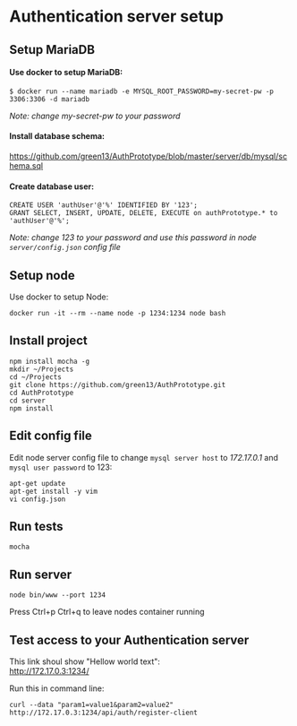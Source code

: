 # Authentication server setup

## Setup MariaDB

#### Use docker to setup MariaDB:
```
$ docker run --name mariadb -e MYSQL_ROOT_PASSWORD=my-secret-pw -p 3306:3306 -d mariadb
```
*Note: change my-secret-pw to your password*
  
#### Install database schema:
  
https://github.com/green13/AuthPrototype/blob/master/server/db/mysql/schema.sql


#### Create database user:
```
CREATE USER 'authUser'@'%' IDENTIFIED BY '123';
GRANT SELECT, INSERT, UPDATE, DELETE, EXECUTE on authPrototype.* to 'authUser'@'%';
```
*Note: change 123 to your password and use this password in node ```server/config.json``` config file*

## Setup node

Use docker to setup Node:
```
docker run -it --rm --name node -p 1234:1234 node bash
```

## Install project
```
npm install mocha -g  
mkdir ~/Projects
cd ~/Projects
git clone https://github.com/green13/AuthPrototype.git
cd AuthPrototype
cd server
npm install  
```

## Edit config file

Edit node server config file to change ```mysql server host``` to *172.17.0.1* and ```mysql user password``` to 123:
```
apt-get update
apt-get install -y vim
vi config.json
```

## Run tests
```
mocha
```

## Run server
```
node bin/www --port 1234
```
Press Ctrl+p Ctrl+q to leave nodes container running  
  
## Test access to your Authentication server  
  
This link shoul show "Hellow world text":  
http://172.17.0.3:1234/
  
Run this in command line:
```
curl --data "param1=value1&param2=value2" http://172.17.0.3:1234/api/auth/register-client
```
